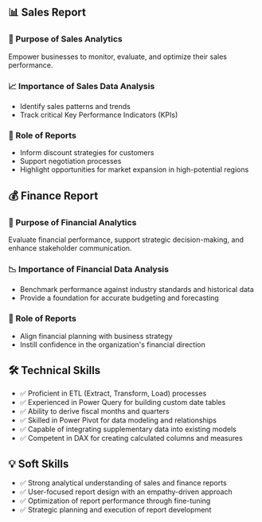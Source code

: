 
## 📊 Sales Report

### 📌 Purpose of Sales Analytics  
Empower businesses to monitor, evaluate, and optimize their sales performance.

### 📈 Importance of Sales Data Analysis  
- Identify sales patterns and trends  
- Track critical Key Performance Indicators (KPIs)

### 📝 Role of Reports  
- Inform discount strategies for customers  
- Support negotiation processes  
- Highlight opportunities for market expansion in high-potential regions  


## 💰 Finance Report

### 📌 Purpose of Financial Analytics  
Evaluate financial performance, support strategic decision-making, and enhance stakeholder communication.

### 📉 Importance of Financial Data Analysis  
- Benchmark performance against industry standards and historical data  
- Provide a foundation for accurate budgeting and forecasting  

### 📝 Role of Reports  
- Align financial planning with business strategy  
- Instill confidence in the organization's financial direction  

## 🛠️ Technical Skills

- ✅ Proficient in ETL (Extract, Transform, Load) processes  
- ✅ Experienced in Power Query for building custom date tables  
- ✅ Ability to derive fiscal months and quarters  
- ✅ Skilled in Power Pivot for data modeling and relationships  
- ✅ Capable of integrating supplementary data into existing models  
- ✅ Competent in DAX for creating calculated columns and measures  

## 💡 Soft Skills

- ✅ Strong analytical understanding of sales and finance reports  
- ✅ User-focused report design with an empathy-driven approach  
- ✅ Optimization of report performance through fine-tuning  
- ✅ Strategic planning and execution of report development  
